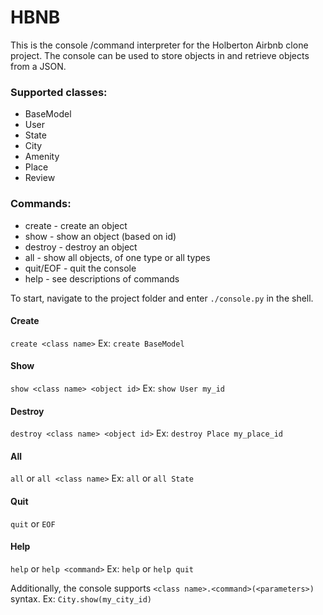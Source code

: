 # HBNB

This is the console /command interpreter for the Holberton Airbnb clone project. The console can be used to store objects in and retrieve objects from a JSON.


### Supported classes:
* BaseModel
* User
* State
* City
* Amenity
* Place
* Review


### Commands:
* create - create an object
* show - show an object (based on id)
* destroy - destroy an object
* all - show all objects, of one type or all types
* quit/EOF - quit the console
* help - see descriptions of commands

To start, navigate to the project folder and enter `./console.py` in the shell.


#### Create
`create <class name>`
Ex:
`create BaseModel`


#### Show
`show <class name> <object id>`
Ex:
`show User my_id`


#### Destroy
`destroy <class name> <object id>`
Ex:
`destroy Place my_place_id`

#### All
`all` or `all <class name>`
Ex:
`all` or `all State`

#### Quit
`quit` or `EOF`

#### Help
`help` or `help <command>`
Ex:
`help` or `help quit`

Additionally, the console supports `<class name>.<command>(<parameters>)` syntax.
Ex:
`City.show(my_city_id)`
